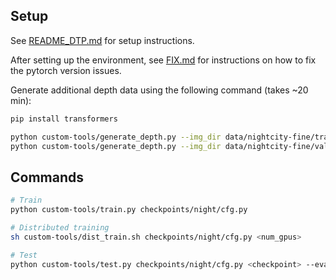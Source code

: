 ## Setup
See [README_DTP.md](README_DTP.md) for setup instructions.

After setting up the environment, see [FIX.md](FIX.md) for instructions on how to fix the pytorch version issues.

Generate additional depth data using the following command (takes ~20 min):
```bash
pip install transformers

python custom-tools/generate_depth.py --img_dir data/nightcity-fine/train/img --depth_dir data/nightcity-fine/train/depth
python custom-tools/generate_depth.py --img_dir data/nightcity-fine/val/img --depth_dir data/nightcity-fine/val/depth
```

## Commands
```bash
# Train
python custom-tools/train.py checkpoints/night/cfg.py 

# Distributed training
sh custom-tools/dist_train.sh checkpoints/night/cfg.py <num_gpus>

# Test
python custom-tools/test.py checkpoints/night/cfg.py <checkpoint> --eval mIoU --aug-test
```